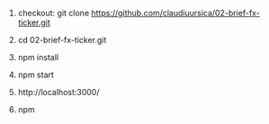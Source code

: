 1. checkout: git clone https://github.com/claudiuursica/02-brief-fx-ticker.git
2. cd 02-brief-fx-ticker.git
3. npm install
4. npm start
5. http://localhost:3000/

6. npm 

